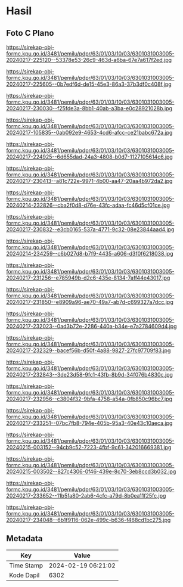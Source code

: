 # Hasil

## Foto C Plano

https://sirekap-obj-formc.kpu.go.id/3481/pemilu/pdpr/63/01/03/10/03/6301031003005-20240217-225120--53378e53-26c9-463d-a6ba-67e7a617f2ed.jpg

https://sirekap-obj-formc.kpu.go.id/3481/pemilu/pdpr/63/01/03/10/03/6301031003005-20240217-225605--0b7edf6d-de15-45e3-86a3-37b3df0c408f.jpg

https://sirekap-obj-formc.kpu.go.id/3481/pemilu/pdpr/63/01/03/10/03/6301031003005-20240217-230030--f25fde3a-8bb1-40ab-a3ba-e0c28921028b.jpg

https://sirekap-obj-formc.kpu.go.id/3481/pemilu/pdpr/63/01/03/10/03/6301031003005-20240217-105835--0ab092e9-4653-4cd6-afcc-ce21babc672a.jpg

https://sirekap-obj-formc.kpu.go.id/3481/pemilu/pdpr/63/01/03/10/03/6301031003005-20240217-224925--6d655dad-24a3-4808-b0d7-1127105614c6.jpg

https://sirekap-obj-formc.kpu.go.id/3481/pemilu/pdpr/63/01/03/10/03/6301031003005-20240217-230413--a81c722e-9971-4b00-aa47-20aa4b972da2.jpg

https://sirekap-obj-formc.kpu.go.id/3481/pemilu/pdpr/63/01/03/10/03/6301031003005-20240214-232826--cba2f0d8-d76e-43fc-adaa-fc46d5cf01ce.jpg

https://sirekap-obj-formc.kpu.go.id/3481/pemilu/pdpr/63/01/03/10/03/6301031003005-20240217-230832--e3cb0165-537a-4771-9c32-08e23844aad4.jpg

https://sirekap-obj-formc.kpu.go.id/3481/pemilu/pdpr/63/01/03/10/03/6301031003005-20240214-234259--c6b027d8-b7f9-4435-a606-d3f0f6218038.jpg

https://sirekap-obj-formc.kpu.go.id/3481/pemilu/pdpr/63/01/03/10/03/6301031003005-20240217-231256--e785949b-d2c6-435e-8134-7aff44e43017.jpg

https://sirekap-obj-formc.kpu.go.id/3481/pemilu/pdpr/63/01/03/10/03/6301031003005-20240217-231850--e8909a96-ae70-49a7-ab7d-c699327a7dcc.jpg

https://sirekap-obj-formc.kpu.go.id/3481/pemilu/pdpr/63/01/03/10/03/6301031003005-20240217-232023--0ad3b72e-2286-440a-b34e-e7a2784609d4.jpg

https://sirekap-obj-formc.kpu.go.id/3481/pemilu/pdpr/63/01/03/10/03/6301031003005-20240217-232329--bacef56b-d50f-4a88-9827-27fc97709f83.jpg

https://sirekap-obj-formc.kpu.go.id/3481/pemilu/pdpr/63/01/03/10/03/6301031003005-20240217-232843--3de23d58-9fc1-43fb-8b9d-34f076b4830c.jpg

https://sirekap-obj-formc.kpu.go.id/3481/pemilu/pdpr/63/01/03/10/03/6301031003005-20240217-232956--c3804f32-9bfa-4758-a54a-0fb850c96bc7.jpg

https://sirekap-obj-formc.kpu.go.id/3481/pemilu/pdpr/63/01/03/10/03/6301031003005-20240217-233251--07bc7fb8-794e-405b-95a3-40e43c10aeca.jpg

https://sirekap-obj-formc.kpu.go.id/3481/pemilu/pdpr/63/01/03/10/03/6301031003005-20240215-003152--94cb9c52-7223-4fbf-9c61-342016669381.jpg

https://sirekap-obj-formc.kpu.go.id/3481/pemilu/pdpr/63/01/03/10/03/6301031003005-20240215-003502--827c4306-0f46-439e-8c70-3eb8ccd3b032.jpg

https://sirekap-obj-formc.kpu.go.id/3481/pemilu/pdpr/63/01/03/10/03/6301031003005-20240217-233652--11b5fa80-2ab6-4cfc-a79d-8b0ea11f25fc.jpg

https://sirekap-obj-formc.kpu.go.id/3481/pemilu/pdpr/63/01/03/10/03/6301031003005-20240217-234048--6b1f9116-062e-499c-b636-f468cd1bc275.jpg


## Metadata

| Key        | Value               |
| ---------- | ------------------- |
| Time Stamp | 2024-02-19 06:21:02 |
| Kode Dapil | 6302                |



